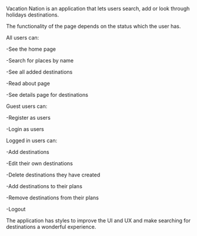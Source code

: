Vacation Nation is an application that lets users search, add or look through holidays destinations.

The functionality of the page depends on the status which the user has.

All users can: 

-See the home page

-Search for places by name 

-See all added destinations 

-Read about page 

-See details page for destinations



Guest users can: 

-Register as users 

-Login as users



Logged in users can: 

-Add destinations 

-Edit their own destinations 

-Delete destinations they have created 

-Add destinations to their plans 

-Remove destinations from their plans 

-Logout


The application has styles to improve the UI and UX and make searching for destinations a wonderful experience.
